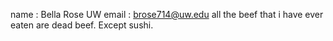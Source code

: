 name		: Bella Rose
UW email 	: brose714@uw.edu
all the beef that i have ever eaten are dead beef. Except sushi. 